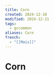```yaml
---
title: Corn
created: 2024-12-18
modified: 2024-12-21
tags:
  - gccommon
aliases: Corn
french:
  - "[[Mais]]"
---
```

# Corn
